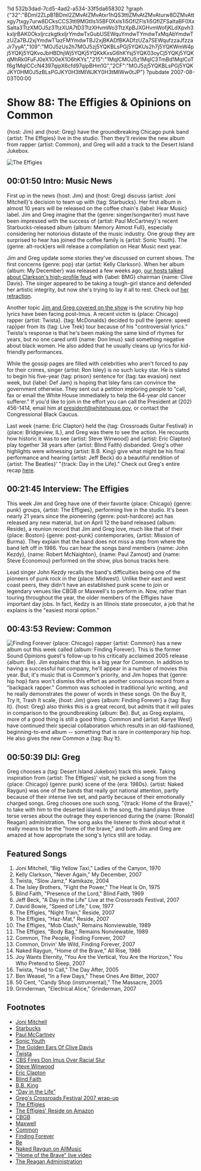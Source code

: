 ?id 532b3dad-7cd5-4ad2-a534-33f5da658302
?graph {"32":"BDmI2ZLpB1BDmI2ZMvAtZMvAtxr1hQS3ttlZMvAtZMvAturw8DZMvAttxgy7txgy7urw8DCksCCS3ttl9MGtlls1i5BF0Xxls1i5GflZFls1i5GflZFSaItaBF0XxSaIta3TtzXMOJ5z3TtzXUA7tD3TtzXHvmWo3TtzXpBJXGHvmWofjKLdXpvh3kxljrBAK0OkxljrczkgtkxljrYmdwTxGubUSEWquYmdwTYmdwTxMqAbYmdwTzUZa7BJ2xjYmdwT1azFMYmdwTBJ2xjBKADfBKADfzUZa7SEWqufzzaJfzzaJr7yyA","109":"MOJ5zUs2h7MOJ5zj5YQKBLsPGj5YQKUs2h7j5YQKWmW4pj5YQKj5YQKvoJbHBDhjWj5YQKj5YQKkKxsG6hKYsj5YQK03oyCj5YQKj5YQKqMhRk0FuFJ0eX1O0eX1O6hKYs","215":"1MqICMOJ5z1MqIC3TmBd1MqICoTf6g1MqICCcN4397qipX6cfd97qipBHm1G","2CF":"MOJ5zj5YQKBLsPGj5YQKJKY0HMOJ5zBLsPGJKY0H3tMIWJKY0H3tMIWw0tJP"}
?pubdate 2007-08-03T00:00

# Show 88: The Effigies & Opinions on Common 
{host: Jim} and {host: Greg} have the groundbreaking Chicago punk band {artist: The Effigies} live in the studio. Then they'll review the new album from rapper {artist: Common}, and Greg will add a track to the Desert Island Jukebox.

![The Effigies](https://static.soundopinions.org/images/2007/effigies.jpg)

## 00:01:50 Intro: Music News
First up in the news {host: Jim} and {host: Greg} discuss {artist: Joni Mitchell}'s decision to team up with {tag: Starbucks}. Her first album in almost 10 years will be released on the coffee chain's {label: Hear Music} label. Jim and Greg imagine that the {genre: singer/songwriter} must have been impressed with the success of {artist: Paul McCartney}'s recent Starbucks-released album {album: Memory Almost Full}, especially considering her notorious distaste of the music industry. One group they are surprised to hear has joined the coffee family is {artist: Sonic Youth}. The {genre: alt-rock}ers will release a compilation on Hear Music next year.

Jim and Greg update some stories they've discussed on current shows. The first concerns {genre: pop} star {artist: Kelly Clarkson}. When her album {album: My December} was released a few weeks ago, [our hosts talked about Clarkson's high-profile feud](/show/82/) with {label: BMG} chairman {name: Clive Davis}. The singer appeared to be taking a tough-girl stance and defended her artistic integrity, but now she's trying to lay it all to rest. Check out [her retraction](http://www.kingsofar.com/kelly-clarkson-apologizes-to-clive-davis/). 

Another topic [Jim and Greg covered on the show](/show/82/) is the scrutiny hip hop lyrics have been facing post-Imus. A recent victim is {place: Chicago} rapper {artist: Twista}. {tag: McDonalds} decided to pull the {genre: speed rap}per from its {tag: Live Trek} tour because of his "controversial lyrics." Twista's response is that he's been making the same kind of rhymes for years, but no one cared until {name: Don Imus} said something negative about black women. He also added that he usually cleans up lyrics for kid-friendly performances.

While the gossip pages are filled with celebrities who aren't forced to pay for their crimes, singer {artist: Ron Isley} is no such lucky star. He is slated to begin his five-year {tag: prison} sentence for {tag: tax evasion} next week, but {label: Def Jam} is hoping that Isley fans can convince the government otherwise. They sent out a petition imploring people to "call, fax or email the White House immediately to help the 64-year old cancer sufferer." If you'd like to join in the effort you can call the President at (202) 456-1414, email him at president@whitehouse.gov, or contact the Congressional Black Caucus.

Last week {name: Eric Clapton} held the {tag: Crossroads Guitar Festival} in {place: Bridgeview, IL}, and Greg was there to see the action. He recounts how historic it was to see {artist: Steve Winwood} and {artist: Eric Clapton} play together 38 years after {artist: Blind Faith} disbanded. Greg's other highlights were witnessing {artist: B.B. King} give what might be his final performance and hearing {artist: Jeff Beck} do a beautiful rendition of {artist: The Beatles}' "{track: Day in the Life}." Check out Greg's entire recap [here](http://articles.chicagotribune.com/2007-07-30/features/0707290194_1_crossroads-centre-crossroads-guitar-festival-derek-trucks).

## 00:21:45 Interview: The Effigies
This week Jim and Greg have one of their favorite {place: Chicago} {genre: punk} groups, {artist: The Effigies}, performing live in the studio.  It's been nearly 21 years since the pioneering {genre: post-hardcore} act has released any new material, but on April 12 the band released {album: Reside}, a reunion record that Jim and Greg love, much like that of their {place: Boston} {genre: post-punk} contemporaries, {artist: Mission of Burma}. They explain that the band does not miss a step from where the band left off in 1986. You can hear the songs band members {name: John Kezdy}, {name: Robert McNaighton}, {name: Paul Zamost} and {name: Steve Economou} performed on the show, plus bonus tracks here.

Lead singer John Kezdy recalls the band's difficulties being one of the pioneers of punk rock in the {place: Midwest}. Unlike their east and west coast peers, they didn't have an established punk scene to join or legendary venues like CBGB or Maxwell's to perform in. Now, rather than touring throughout the year, the older members of the Effigies have important day jobs. In fact, Kedzy is an Illinois state prosecutor, a job that he explains is the "easiest moral option."

## 00:43:53 Review: Common
![Finding Forever](https://static.soundopinions.org/assets/88/2150.jpg)
{place: Chicago} rapper {artist: Common} has a new album out this week called {album: Finding Forever}. This is the former Sound Opinions guest's follow-up to his critically acclaimed 2005 release {album: Be}. Jim explains that this is a big year for Common. In addition to having a successful hat company, he'll appear in a number of movies this year. But, it's music that is Common's priority, and Jim hopes that {genre: hip hop} fans won't dismiss this effort as another conscious record from a "backpack rapper." Common was schooled in traditional lyric writing, and he really demonstrates the power of words in these songs. On the Buy It, Try It, Trash It scale, {host: Jim} gives {album: Finding Forever} a {tag: Buy It}. {host: Greg} also thinks this is a great record, but admits that it will pales in comparison to the groundbreaking {album: Be}. But, as Greg explains, more of a good thing is still a good thing. Common and {artist: Kanye West} have continued their special collaboration which results in an old-fashioned, beginning-to-end album -- something that is rare in contemporary hip hop. He also gives the new Common a {tag: Buy It}.

## 00:50:39 DIJ: Greg
Greg chooses a {tag: Desert Island Jukebox} track this week. Taking inspiration from {artist: The Effigies}' visit, he picked a song from the {place: Chicago} {genre: punk} scene of the {era: 1980s}. {artist: Naked Raygun} was one of the bands that really got national attention, partly because of their intense live set, and partly because of their emotionally charged songs. Greg chooses one such song, "{track: Home of the Brave}," to take with him to the deserted island. In the song, the band plays three terse verses about the outrage they experienced during the {name: [Ronald] Reagan} administration. The song asks the listener to think about what it really means to be the "home of the brave," and both Jim and Greg are amazed at how appropriate the song's lyrics still are today.

## Featured Songs
1. Joni Mitchell, "Big Yellow Taxi," Ladies of the Canyon, 1970
2. Kelly Clarkson, "Never Again," My December, 2007
3. Twista, "Slow Jamz," Kamikaze, 2004
4. The Isley Brothers, "Fight the Power," The Heat Is On, 1975
5. Blind Faith, "Presence of the Lord," Blind Faith, 1969
6. Jeff Beck, "A Day in the Life" Live at the Crossroads Festival, 2007
7. David Bowie, "Speed of Life," Low, 1977
8. The Effigies, "Night Train," Reside, 2007
9. The Effigies, "Haz-Mat," Reside, 2007
10. The Effigies, "Mob Clash," Remains Nonviewable, 1989
11. The Effigies, "Body Bag," Remains Nonviewable, 1989
12. Common, The People, Finding Forever, 2007
13. Common, Drivin' Me Wild, Finding Forever, 2007
14. Naked Raygun, "Home of the Brave," All Rise, 1986
15. Joy Wants Eternity, "You Are the Vertical, You Are the Horizon," You Who Pretend to Sleep, 2007
16. Twista, "Had to Call," The Day After, 2005
17. Ben Weasel, "In a Few Days," These Ones Are Bitter, 2007
18. 50 Cent, "Candy Shop (instrumental)," The Massacre, 2005
19. Grinderman, "Electrical Alice," Grinderman, 2007

## Footnotes
- [Joni Mitchell](http://jonimitchell.com/)
- [Starbucks](http://www.starbucks.com/)
- [Paul McCartney](http://www.paulmccartney.com/)
- [Sonic Youth](http://www.sonicyouth.com/)
- [The Golden Ears Of Clive Davis](http://www.cbsnews.com/stories/2004/02/06/60minutes/main598488.shtml)
- [Twista](http://twista.com/)
- [CBS Fires Don Imus Over Racial Slur](http://www.cbsnews.com/stories/2007/04/12/national/main2675273.shtml)
- [Steve Winwood](http://www.stevewinwood.com/)
- [Eric Clapton](http://www.ericclapton.com/)
- [Blind Faith](http://www.allmusic.com/cg/amg.dll?p=amg&sql=11:difpxqw5ldde)
- [B.B. King](http://www.bbking.com/)
- ["Day in the Life"](http://www.allmusic.com/cg/amg.dll?p=amg&sql=33:3pftxqw5ld0e)
- [Greg's Crossroads Festival 2007 wrap-up](http://articles.chicagotribune.com/2007-07-30/features/0707290194_1_crossroads-centre-crossroads-guitar-festival-derek-trucks)
- [The Effigies](http://www.effigies.com/)
- [The Effigies' Reside on Amazon](http://www.amazon.com/Reside-Effigies/dp/B000M9CBW4/ref=pd_bbs_sr_1/002-6157330-9621624?ie=UTF8&s=music&qid=1186043165&sr=8-1)
- [CBGB](http://www.cbgb.com/)
- [Maxwell](http://www.maxwellsnj.com/)
- [Common](http://www.common-music.com/)
- [Finding Forever](http://www.metacritic.com/music/artists/common/findingforever?q=finding%20forever)
- [Be](http://www.metacritic.com/music/artists/common/be?q=common)
- [Naked Raygun on AllMusic](http://www.allmusic.com/cg/amg.dll?p=amg&sql=11:wifixqe5ldte)
- ["Home of the Brave" live video](http://www.youtube.com/watch?v=xJP2bT4Lt78)
- [The Reagan Administration](http://www.pbs.org/wgbh/amex/reagan/timeline/index_4.html)
